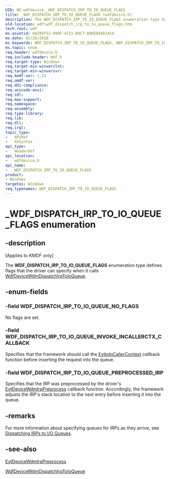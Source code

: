 ```yaml
---
UID: NE:wdfdevice._WDF_DISPATCH_IRP_TO_IO_QUEUE_FLAGS
title: _WDF_DISPATCH_IRP_TO_IO_QUEUE_FLAGS (wdfdevice.h)
description: The WDF_DISPATCH_IRP_TO_IO_QUEUE_FLAGS enumeration type defines flags that the driver can specify when it calls WdfDeviceWdmDispatchIrpToIoQueue.
old-location: wdf\wdf_dispatch_irp_to_io_queue_flags.htm
tech.root: wdf
ms.assetid: 6A205F51-990F-4721-B4C7-B96E944D2A54
ms.date: 02/26/2018
ms.keywords: WDF_DISPATCH_IRP_TO_IO_QUEUE_FLAGS, WDF_DISPATCH_IRP_TO_IO_QUEUE_INVOKE_INCALLERCTX_CALLBACK, WDF_DISPATCH_IRP_TO_IO_QUEUE_NO_FLAGS, WDF_DISPATCH_IRP_TO_IO_QUEUE_PREPROCESSED_IRP, WDF_FORWARD_IRP_TO_IO_QUEUE_FLAGS, WDF_FORWARD_IRP_TO_IO_QUEUE_FLAGS enumeration, _WDF_DISPATCH_IRP_TO_IO_QUEUE_FLAGS, kmdf.wdf_dispatch_irp_to_io_queue_flags, kmdf.wdf_forward_irp_to_io_queue_flags, kmdf.wdf_forward_irp_to_io_queue_options_flags, wdf.wdf_dispatch_irp_to_io_queue_flags, wdfdevice/WDF_DISPATCH_IRP_TO_IO_QUEUE_INVOKE_INCALLERCTX_CALLBACK, wdfdevice/WDF_DISPATCH_IRP_TO_IO_QUEUE_NO_FLAGS, wdfdevice/WDF_DISPATCH_IRP_TO_IO_QUEUE_PREPROCESSED_IRP, wdfdevice/WDF_FORWARD_IRP_TO_IO_QUEUE_FLAGS
ms.topic: enum
req.header: wdfdevice.h
req.include-header: Wdf.h
req.target-type: Windows
req.target-min-winverclnt: 
req.target-min-winversvr: 
req.kmdf-ver: 1.11
req.umdf-ver: 
req.ddi-compliance: 
req.unicode-ansi: 
req.idl: 
req.max-support: 
req.namespace: 
req.assembly: 
req.type-library: 
req.lib: 
req.dll: 
req.irql: 
topic_type:
-	APIRef
-	kbSyntax
api_type:
-	HeaderDef
api_location:
-	wdfdevice.h
api_name:
-	WDF_DISPATCH_IRP_TO_IO_QUEUE_FLAGS
product:
- Windows
targetos: Windows
req.typenames: WDF_DISPATCH_IRP_TO_IO_QUEUE_FLAGS
---
```


# _WDF_DISPATCH_IRP_TO_IO_QUEUE_FLAGS enumeration


## -description


<p class="CCE_Message">[Applies to KMDF only]</p>

The <b>WDF_DISPATCH_IRP_TO_IO_QUEUE_FLAGS</b> enumeration type defines flags that the driver can specify when it calls  <a href="https://msdn.microsoft.com/library/windows/hardware/hh451105">WdfDeviceWdmDispatchIrpToIoQueue</a>.


## -enum-fields




### -field WDF_DISPATCH_IRP_TO_IO_QUEUE_NO_FLAGS

No flags are set.


### -field WDF_DISPATCH_IRP_TO_IO_QUEUE_INVOKE_INCALLERCTX_CALLBACK

Specifies that the framework should call the <a href="https://msdn.microsoft.com/b8bcea29-e404-490e-9d0c-02c96a5690ab">EvtIoInCallerContext</a> callback function before inserting the request into the queue.


### -field WDF_DISPATCH_IRP_TO_IO_QUEUE_PREPROCESSED_IRP

Specifies that the IRP was preprocessed by the driver's <a href="https://msdn.microsoft.com/aff9cb60-d61b-47a8-aae4-6ffd2a1b7a9a">EvtDeviceWdmIrpPreprocess</a> callback function.  Accordingly, the framework adjusts the IRP's stack location to the next entry before inserting it into the queue.


## -remarks



 For more information about specifying queues for IRPs as they arrive, see <a href="https://docs.microsoft.com/windows-hardware/drivers/wdf/dispatching-irps-to-i-o-queues">Dispatching IRPs to I/O Queues</a>.




## -see-also




<a href="https://msdn.microsoft.com/aff9cb60-d61b-47a8-aae4-6ffd2a1b7a9a">EvtDeviceWdmIrpPreprocess</a>



<a href="https://msdn.microsoft.com/library/windows/hardware/hh451105">WdfDeviceWdmDispatchIrpToIoQueue</a>
 

 


